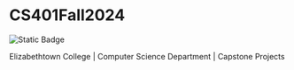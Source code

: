 # CS401Fall2024
![Static Badge](https://img.shields.io/badge/etown-capstone-blue)

Elizabethtown College | Computer Science Department | Capstone Projects


